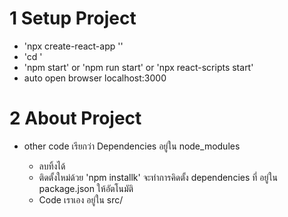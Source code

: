 # 1 Setup Project

- 'npx create-react-app '<project-name>'
- 'cd <project-name>'
- 'npm start' or 'npm run start' or 'npx react-scripts start'
- auto open browser localhost:3000

# 2 About Project

- other code เรียกว่า Dependencies อยู่ใน node_modules

    - ลบทิ้งได้
    - ติดตั้งใหม่ด้วย 'npm installk' จะทำการคิดตั้ง dependencies ที่ อยู่ใน package.json ให้อัตโนมัติ
    - Code เราเอง อยู่ใน src/